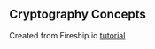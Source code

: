 ## Cryptography Concepts

Created from Fireship.io [tutorial](https://www.youtube.com/watch?v=NuyzuNBFWxQ)
